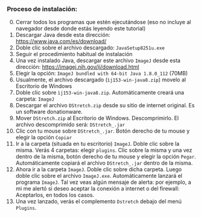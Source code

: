 ### Proceso de instalación:

0. Cerrar todos los programas que estén ejecutándose (eso no incluye al navegador desde donde estás leyendo este tutorial)
1. Descargar Java desde esta dirección: https://www.java.com/es/download/
2. Doble clic sobre el archivo descargado: `JavaSetup8251u.exe`
3. Seguir el procedimiento habitual de instalación 
4. Una vez instalado Java, descargar este archivo `ImageJ` desde esta dirección: https://imagej.nih.gov/ij/download.html 
5. Elegir la opción: `ImageJ bundled with 64-bit Java 1.8.0_112` (70MB)
6. Usualmente, el archivo descargado (`ìj153-win-java8.zip`) movelo al Escritorio de  Windows
7. Doble clic sobre `ìj153-win-java8.zip`. Automáticamente creará una carpeta: `ImageJ`
8. Descargar el archivo `DStretch.zip` desde su sitio de internet original. Es un software donationware.
9. Mover `DStretch.zip` al Escritorio de Windows. Descomprimirlo. El archivo descomprimido será: `DStretch_.jar`
10. Clic con tu mouse sobre `DStretch_.jar`. Botón derecho de tu mouse y elegir la opción `Copiar`
11. Ir a la carpeta (situada en tu escritorio) `ImageJ`. Doble clic  sobre la misma. Verás 4 carpetas: elegir `plugins`. Clic sobre la misma y una vez dentro de la misma, botón derecho de tu mouse y elegir la opción `Pegar`. Automáticamente copiará el archivo `DStretch_.jar` dentro de la misma.
12. Ahora ir a la carpeta `ImageJ`. Doble clic sobre dicha carpeta. Luego doble clic sobre el archivo `ImageJ.exe`. Automáticamente lanzará el programa `ImageJ`.  Tal vez veas algún mensaje de alerta: por ejemplo, a mi me alertó  si deseo aceptar la conexión a internet o del firewall: Aceptarlos, en todos los casos.
13. Una vez lanzado, verás el complemento `Dstretch` debajo del menú `Plugins`.
